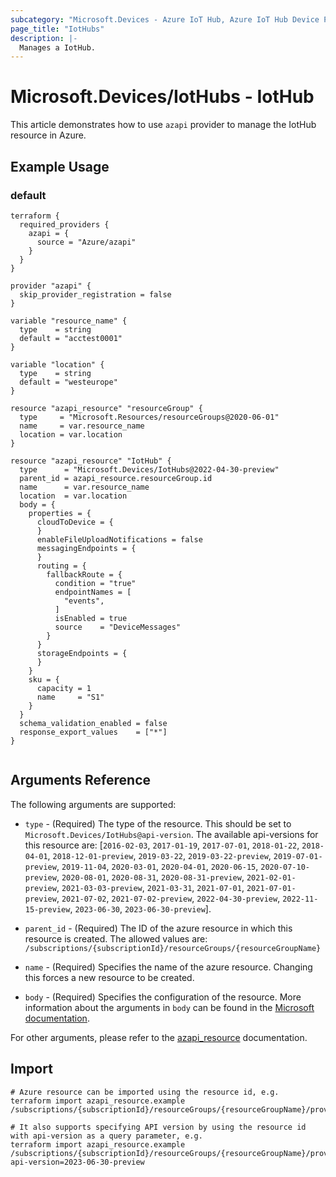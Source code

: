 ```yaml
---
subcategory: "Microsoft.Devices - Azure IoT Hub, Azure IoT Hub Device Provisioning Service"
page_title: "IotHubs"
description: |-
  Manages a IotHub.
---
```


# Microsoft.Devices/IotHubs - IotHub

This article demonstrates how to use `azapi` provider to manage the IotHub resource in Azure.

## Example Usage

### default

```hcl
terraform {
  required_providers {
    azapi = {
      source = "Azure/azapi"
    }
  }
}

provider "azapi" {
  skip_provider_registration = false
}

variable "resource_name" {
  type    = string
  default = "acctest0001"
}

variable "location" {
  type    = string
  default = "westeurope"
}

resource "azapi_resource" "resourceGroup" {
  type     = "Microsoft.Resources/resourceGroups@2020-06-01"
  name     = var.resource_name
  location = var.location
}

resource "azapi_resource" "IotHub" {
  type      = "Microsoft.Devices/IotHubs@2022-04-30-preview"
  parent_id = azapi_resource.resourceGroup.id
  name      = var.resource_name
  location  = var.location
  body = {
    properties = {
      cloudToDevice = {
      }
      enableFileUploadNotifications = false
      messagingEndpoints = {
      }
      routing = {
        fallbackRoute = {
          condition = "true"
          endpointNames = [
            "events",
          ]
          isEnabled = true
          source    = "DeviceMessages"
        }
      }
      storageEndpoints = {
      }
    }
    sku = {
      capacity = 1
      name     = "S1"
    }
  }
  schema_validation_enabled = false
  response_export_values    = ["*"]
}


```



## Arguments Reference

The following arguments are supported:

* `type` - (Required) The type of the resource. This should be set to `Microsoft.Devices/IotHubs@api-version`. The available api-versions for this resource are: [`2016-02-03`, `2017-01-19`, `2017-07-01`, `2018-01-22`, `2018-04-01`, `2018-12-01-preview`, `2019-03-22`, `2019-03-22-preview`, `2019-07-01-preview`, `2019-11-04`, `2020-03-01`, `2020-04-01`, `2020-06-15`, `2020-07-10-preview`, `2020-08-01`, `2020-08-31`, `2020-08-31-preview`, `2021-02-01-preview`, `2021-03-03-preview`, `2021-03-31`, `2021-07-01`, `2021-07-01-preview`, `2021-07-02`, `2021-07-02-preview`, `2022-04-30-preview`, `2022-11-15-preview`, `2023-06-30`, `2023-06-30-preview`].

* `parent_id` - (Required) The ID of the azure resource in which this resource is created. The allowed values are:  
  `/subscriptions/{subscriptionId}/resourceGroups/{resourceGroupName}`

* `name` - (Required) Specifies the name of the azure resource. Changing this forces a new resource to be created.

* `body` - (Required) Specifies the configuration of the resource. More information about the arguments in `body` can be found in the [Microsoft documentation](https://learn.microsoft.com/en-us/azure/templates/Microsoft.Devices/IotHubs?pivots=deployment-language-terraform).

For other arguments, please refer to the [azapi_resource](https://registry.terraform.io/providers/Azure/azapi/latest/docs/resources/resource) documentation.

## Import

 ```shell
 # Azure resource can be imported using the resource id, e.g.
 terraform import azapi_resource.example /subscriptions/{subscriptionId}/resourceGroups/{resourceGroupName}/providers/Microsoft.Devices/IotHubs/{resourceName}
 
 # It also supports specifying API version by using the resource id with api-version as a query parameter, e.g.
 terraform import azapi_resource.example /subscriptions/{subscriptionId}/resourceGroups/{resourceGroupName}/providers/Microsoft.Devices/IotHubs/{resourceName}?api-version=2023-06-30-preview
 ```
